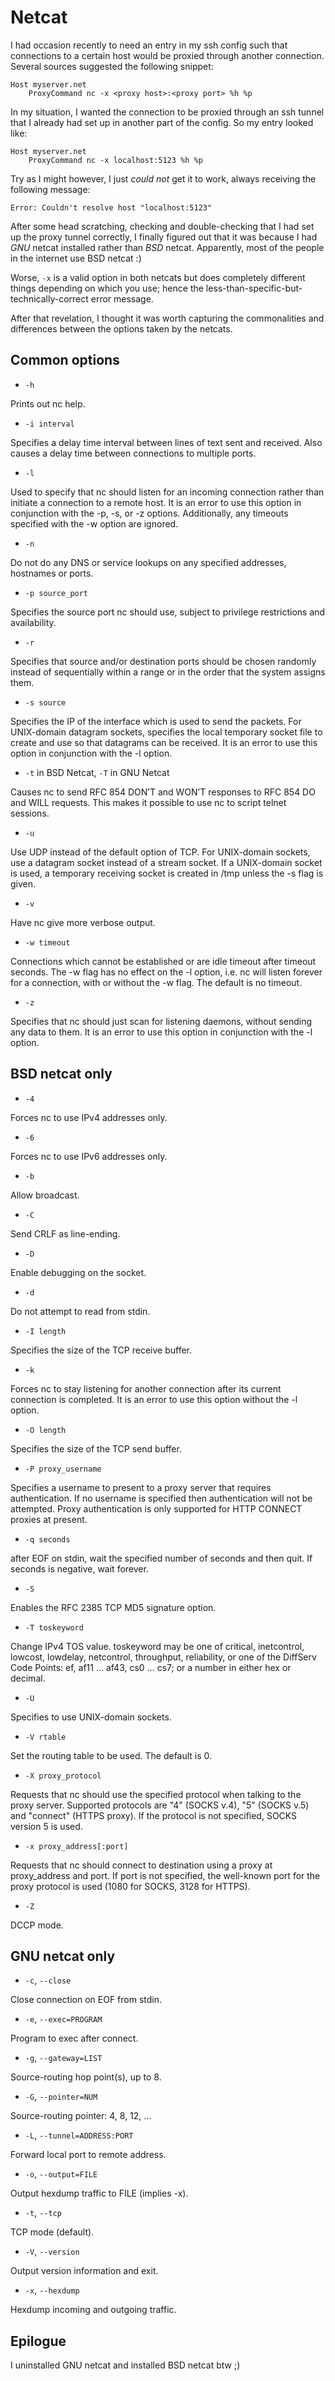 #  Netcat

I had occasion recently to need an entry in my ssh config such that
connections to a certain host would be proxied through another
connection. Several sources suggested the following snippet:

    Host myserver.net
        ProxyCommand nc -x <proxy host>:<proxy port> %h %p

In my situation, I wanted the connection to be proxied through an ssh
tunnel that I already had set up in another part of the config. So my
entry looked like:

    Host myserver.net
        ProxyCommand nc -x localhost:5123 %h %p

Try as I might however, I just *could not* get it to work, always
receiving the following message:

    Error: Couldn't resolve host "localhost:5123"

After some head scratching, checking and double-checking that I had set
up the proxy tunnel correctly, I finally figured out that it was because
I had *GNU* netcat installed rather than *BSD* netcat. Apparently, most
of the people in the internet use BSD netcat :)

Worse, `-x` is a valid option in both netcats but does completely
different things depending on which you use; hence the
less-than-specific-but-technically-correct error message.

After that revelation, I thought it was worth capturing the
commonalities and differences between the options taken by the netcats.

## Common options

- `-h`

Prints out nc help.

- `-i interval`

Specifies a delay time interval between lines of text sent and received.
Also causes a delay time between connections to multiple ports.

- `-l`

Used to specify that nc should listen for an incoming connection rather
than initiate a connection to a remote host. It is an error to use this
option in conjunction with the -p, -s, or -z options. Additionally, any
timeouts specified with the -w option are ignored.

- `-n`

Do not do any DNS or service lookups on any specified addresses,
hostnames or ports.

- `-p source_port`

Specifies the source port nc should use, subject to privilege
restrictions and availability.

- `-r`

Specifies that source and/or destination ports should be chosen randomly
instead of sequentially within a range or in the order that the system
assigns them.

- `-s source`

Specifies the IP of the interface which is used to send the packets. For
UNIX-domain datagram sockets, specifies the local temporary socket file
to create and use so that datagrams can be received. It is an error to
use this option in conjunction with the -l option.

- `-t` in BSD Netcat, `-T` in GNU Netcat

Causes nc to send RFC 854 DON’T and WON’T responses to RFC 854 DO and
WILL requests. This makes it possible to use nc to script telnet
sessions.

- `-u`

Use UDP instead of the default option of TCP. For UNIX-domain sockets,
use a datagram socket instead of a stream socket. If a UNIX-domain
socket is used, a temporary receiving socket is created in /tmp unless
the -s flag is given.

- `-v`

Have nc give more verbose output.

- `-w timeout`

Connections which cannot be established or are idle timeout after
timeout seconds. The -w flag has no effect on the -l option, i.e. nc
will listen forever for a connection, with or without the -w flag. The
default is no timeout.

- `-z`

Specifies that nc should just scan for listening daemons, without
sending any data to them. It is an error to use this option in
conjunction with the -l option.

## BSD netcat only

- `-4`

Forces nc to use IPv4 addresses only.

- `-6`

Forces nc to use IPv6 addresses only.

- `-b`

Allow broadcast.

- `-C`

Send CRLF as line-ending.

- `-D`

Enable debugging on the socket.

- `-d`

Do not attempt to read from stdin.

- `-I length`

Specifies the size of the TCP receive buffer.

- `-k`

Forces nc to stay listening for another connection after its current
connection is completed. It is an error to use this option without the
-l option.

- `-O length`

Specifies the size of the TCP send buffer.

- `-P proxy_username`

Specifies a username to present to a proxy server that requires
authentication. If no username is specified then authentication will not
be attempted. Proxy authentication is only supported for HTTP CONNECT
proxies at present.

- `-q seconds`

after EOF on stdin, wait the specified number of seconds and then quit.
If seconds is negative, wait forever.

- `-S`

Enables the RFC 2385 TCP MD5 signature option.

- `-T toskeyword`

Change IPv4 TOS value. toskeyword may be one of critical, inetcontrol,
lowcost, lowdelay, netcontrol, throughput, reliability, or one of the
DiffServ Code Points: ef, af11 … af43, cs0 … cs7; or a number in either
hex or decimal.

- `-U`

Specifies to use UNIX-domain sockets.

- `-V rtable`

Set the routing table to be used. The default is 0.

- `-X proxy_protocol`

Requests that nc should use the specified protocol when talking to the
proxy server. Supported protocols are "4" (SOCKS v.4), "5" (SOCKS v.5)
and "connect" (HTTPS proxy). If the protocol is not specified, SOCKS
version 5 is used.

- `-x proxy_address[:port]`

Requests that nc should connect to destination using a proxy at
proxy_address and port. If port is not specified, the well-known port
for the proxy protocol is used (1080 for SOCKS, 3128 for HTTPS).

- `-Z`

DCCP mode.

## GNU netcat only

- `-c`, `--close`

Close connection on EOF from stdin.

- `-e`, `--exec=PROGRAM`

Program to exec after connect.

- `-g`, `--gateway=LIST`

Source-routing hop point(s), up to 8.

- `-G`, `--pointer=NUM`

Source-routing pointer: 4, 8, 12, …

- `-L`, `--tunnel=ADDRESS:PORT`

Forward local port to remote address.

- `-o`, `--output=FILE`

Output hexdump traffic to FILE (implies -x).

- `-t`, `--tcp`

TCP mode (default).

- `-V`, `--version`

Output version information and exit.

- `-x`, `--hexdump`

Hexdump incoming and outgoing traffic.

## Epilogue

I uninstalled GNU netcat and installed BSD netcat btw ;)
